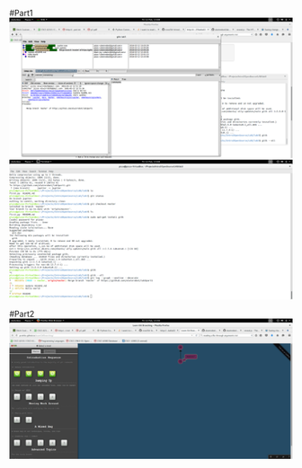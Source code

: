 #Part1
![Part1](https://raw.githubusercontent.com/alwinrobot/IntroToOS/master/screenshot1.png)
![Part2](https://raw.githubusercontent.com/alwinrobot/IntroToOS/master/screenshot2.png)

#Part2
![Part3](https://raw.githubusercontent.com/alwinrobot/IntroToOS/master/screenshot3.png)

